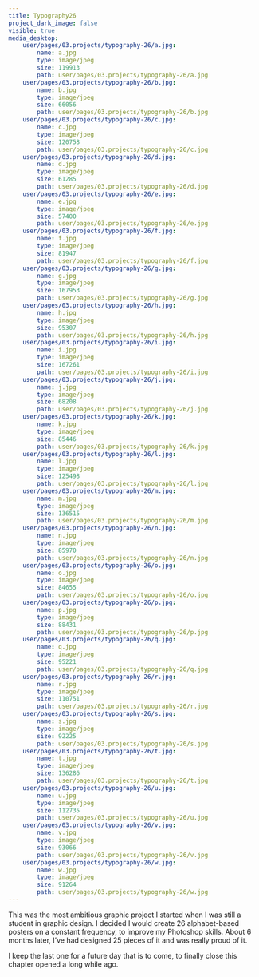 ```yaml
---
title: Typography26
project_dark_image: false
visible: true
media_desktop:
    user/pages/03.projects/typography-26/a.jpg:
        name: a.jpg
        type: image/jpeg
        size: 119913
        path: user/pages/03.projects/typography-26/a.jpg
    user/pages/03.projects/typography-26/b.jpg:
        name: b.jpg
        type: image/jpeg
        size: 66056
        path: user/pages/03.projects/typography-26/b.jpg
    user/pages/03.projects/typography-26/c.jpg:
        name: c.jpg
        type: image/jpeg
        size: 120758
        path: user/pages/03.projects/typography-26/c.jpg
    user/pages/03.projects/typography-26/d.jpg:
        name: d.jpg
        type: image/jpeg
        size: 61285
        path: user/pages/03.projects/typography-26/d.jpg
    user/pages/03.projects/typography-26/e.jpg:
        name: e.jpg
        type: image/jpeg
        size: 57400
        path: user/pages/03.projects/typography-26/e.jpg
    user/pages/03.projects/typography-26/f.jpg:
        name: f.jpg
        type: image/jpeg
        size: 81947
        path: user/pages/03.projects/typography-26/f.jpg
    user/pages/03.projects/typography-26/g.jpg:
        name: g.jpg
        type: image/jpeg
        size: 167953
        path: user/pages/03.projects/typography-26/g.jpg
    user/pages/03.projects/typography-26/h.jpg:
        name: h.jpg
        type: image/jpeg
        size: 95307
        path: user/pages/03.projects/typography-26/h.jpg
    user/pages/03.projects/typography-26/i.jpg:
        name: i.jpg
        type: image/jpeg
        size: 167261
        path: user/pages/03.projects/typography-26/i.jpg
    user/pages/03.projects/typography-26/j.jpg:
        name: j.jpg
        type: image/jpeg
        size: 68208
        path: user/pages/03.projects/typography-26/j.jpg
    user/pages/03.projects/typography-26/k.jpg:
        name: k.jpg
        type: image/jpeg
        size: 85446
        path: user/pages/03.projects/typography-26/k.jpg
    user/pages/03.projects/typography-26/l.jpg:
        name: l.jpg
        type: image/jpeg
        size: 125498
        path: user/pages/03.projects/typography-26/l.jpg
    user/pages/03.projects/typography-26/m.jpg:
        name: m.jpg
        type: image/jpeg
        size: 136515
        path: user/pages/03.projects/typography-26/m.jpg
    user/pages/03.projects/typography-26/n.jpg:
        name: n.jpg
        type: image/jpeg
        size: 85970
        path: user/pages/03.projects/typography-26/n.jpg
    user/pages/03.projects/typography-26/o.jpg:
        name: o.jpg
        type: image/jpeg
        size: 84655
        path: user/pages/03.projects/typography-26/o.jpg
    user/pages/03.projects/typography-26/p.jpg:
        name: p.jpg
        type: image/jpeg
        size: 88431
        path: user/pages/03.projects/typography-26/p.jpg
    user/pages/03.projects/typography-26/q.jpg:
        name: q.jpg
        type: image/jpeg
        size: 95221
        path: user/pages/03.projects/typography-26/q.jpg
    user/pages/03.projects/typography-26/r.jpg:
        name: r.jpg
        type: image/jpeg
        size: 110751
        path: user/pages/03.projects/typography-26/r.jpg
    user/pages/03.projects/typography-26/s.jpg:
        name: s.jpg
        type: image/jpeg
        size: 92225
        path: user/pages/03.projects/typography-26/s.jpg
    user/pages/03.projects/typography-26/t.jpg:
        name: t.jpg
        type: image/jpeg
        size: 136286
        path: user/pages/03.projects/typography-26/t.jpg
    user/pages/03.projects/typography-26/u.jpg:
        name: u.jpg
        type: image/jpeg
        size: 112735
        path: user/pages/03.projects/typography-26/u.jpg
    user/pages/03.projects/typography-26/v.jpg:
        name: v.jpg
        type: image/jpeg
        size: 93066
        path: user/pages/03.projects/typography-26/v.jpg
    user/pages/03.projects/typography-26/w.jpg:
        name: w.jpg
        type: image/jpeg
        size: 91264
        path: user/pages/03.projects/typography-26/w.jpg
---
```


This was the most ambitious graphic project I started when I was still a student in graphic design. I decided I would create 26 alphabet-based posters on a constant frequency, to improve my Photoshop skills. About 6 months later, I’ve had designed 25 pieces of it and was really proud of it. 

I keep the last one for a future day that is to come, to finally close this chapter opened a long while ago.